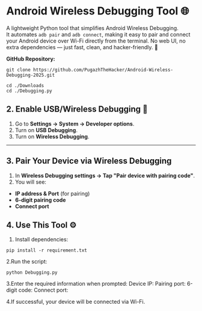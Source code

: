 # Android Wireless Debugging Tool 🌐

A lightweight Python tool that simplifies Android Wireless Debugging.  
It automates `adb pair` and `adb connect`, making it easy to pair and connect your Android device over Wi-Fi directly from the terminal. No web UI, no extra dependencies — just fast, clean, and hacker-friendly. 🚀

**GitHub Repository:**    
```
git clone https://github.com/PugazhTheHacker/Android-Wireless-Debugging-2025.git

``` 
```
cd ./Downloads
cd ./Debugging.py
```

## 2. Enable USB/Wireless Debugging 📶
1. Go to **Settings → System → Developer options**.  
2. Turn on **USB Debugging**.  
3. Turn on **Wireless Debugging**.

---


## 3. Pair Your Device via Wireless Debugging
1. In **Wireless Debugging settings → Tap "Pair device with pairing code"**.  
2. You will see:  
- **IP address & Port** (for pairing)  
- **6-digit pairing code**  
- **Connect port**


## 4. Use This Tool ⚙️
1. Install dependencies:
```
pip install -r requirement.txt
```
2.Run the script:
```
python Debugging.py
```
3.Enter the required information when prompted:
Device IP:
Pairing port:
6-digit code:
Connect port:

4.If successful, your device will be connected via Wi-Fi.

